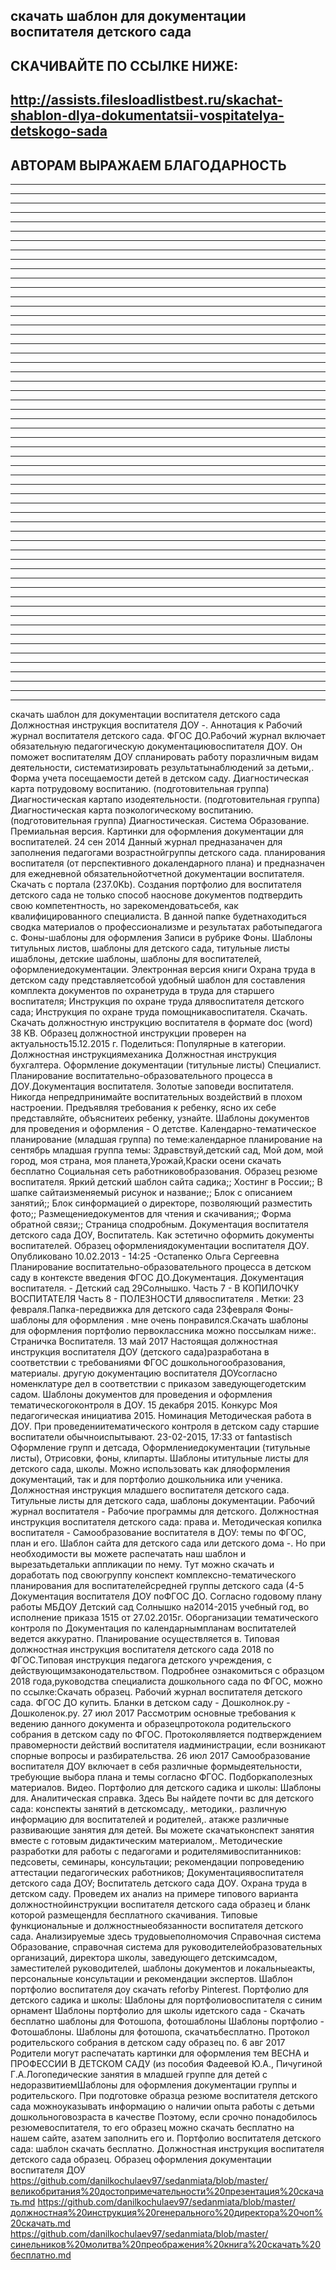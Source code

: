 скачать шаблон для документации воспитателя детского сада
--------------------------------------------------
СКАЧИВАЙТЕ ПО ССЫЛКЕ НИЖЕ:
--------------------------------------------------
http://assists.filesloadlistbest.ru/skachat-shablon-dlya-dokumentatsii-vospitatelya-detskogo-sada
--------------------------------------------------
АВТОРАМ ВЫРАЖАЕМ БЛАГОДАРНОСТЬ
--------------------------------------------------
--------------------------------------------------
--------------------------------------------------
--------------------------------------------------
--------------------------------------------------
--------------------------------------------------
--------------------------------------------------
--------------------------------------------------
--------------------------------------------------
--------------------------------------------------
--------------------------------------------------
--------------------------------------------------
--------------------------------------------------
--------------------------------------------------
--------------------------------------------------
--------------------------------------------------
--------------------------------------------------
--------------------------------------------------
--------------------------------------------------
--------------------------------------------------
--------------------------------------------------
--------------------------------------------------
--------------------------------------------------
--------------------------------------------------
--------------------------------------------------
--------------------------------------------------
--------------------------------------------------
--------------------------------------------------
--------------------------------------------------
--------------------------------------------------
--------------------------------------------------
--------------------------------------------------
--------------------------------------------------
--------------------------------------------------
--------------------------------------------------
--------------------------------------------------
--------------------------------------------------
--------------------------------------------------
--------------------------------------------------
--------------------------------------------------
--------------------------------------------------
--------------------------------------------------
--------------------------------------------------
--------------------------------------------------
--------------------------------------------------
--------------------------------------------------
--------------------------------------------------
--------------------------------------------------
--------------------------------------------------
--------------------------------------------------
--------------------------------------------------
--------------------------------------------------
--------------------------------------------------
--------------------------------------------------
--------------------------------------------------
--------------------------------------------------
--------------------------------------------------
скачать шаблон для документации воспитателя детского сада Должностная инструкция воспитателя ДОУ -. Аннотация к Рабочий журнал воспитателя детского сада. ФГОС ДО.Рабочий журнал включает обязательную педагогическую документациювоспитателя ДОУ. Он поможет воспитателям ДОУ спланировать работу поразличным видам деятельности, систематизировать результатынаблюдений за детьми,. Форма учета посещаемости детей в детском саду. Диагностическая карта потрудовому воспитанию. (подготовительная группа)  Диагностическая картапо изодеятельности. (подготовительная группа)  Диагностическая карта поэкологическому воспитанию. (подготовительная группа)  Диагностическая. Система Образование. Премиальная версия. Картинки для оформления документации для воспитателей. 24 сен 2014  Данный журнал предназаначен для заполнения педагогами возрастнойгруппы детского сада.  планирования воспитателя (от перспективного докалендарного плана) и предназначен для ежедневной обязательнойотчетной документации воспитателя.  Скачать с портала (237.0Kb). Создания портфолио для воспитателя детского сада не только способ наоснове документов подтвердить свою компетентность, но зарекомендоватьсебя, как квалифицированного специалиста. В данной папке будетнаходиться сводка материалов о профессионализме и результатах работыпедагога с. Фоны-шаблоны для оформления  Записи в рубрике Фоны. Шаблоны титульных листов, шаблоны для детского сада, титульные листы ишаблоны, детские шаблоны, шаблоны для воспитателей, оформлениедокументации. Электронная версия книги Охрана труда в детском саду представляетсобой удобный шаблон для составления комплекта документов по охранетруда в  труда для старшего воспитателя; Инструкция по охране труда длявоспитателя детского сада; Инструкция по охране труда помощникавоспитателя. Скачать. Скачать должностную инструкцию воспитателя в формате doc (word) 38 KB. Образец должностной инструкции проверен на актуальность15.12.2015 г. Поделиться: Популярные в категории. Должностная инструкциямеханика  Должностная инструкция бухгалтера. Оформление документации (титульные листы)  Специалист. Планирование воспитательно-образовательного процесса в ДОУ.Документация воспитателя. Золотые заповеди воспитателя.  Никогда непредпринимайте воспитательных воздействий в плохом настроении. Предъявляя требования к ребенку, ясно их себе представляйте, объяснитеих ребенку, узнайте. Шаблоны документов для проведения и оформления  - О детстве. Календарно-тематическое планирование (младшая группа) по теме:календарное планирование на сентябрь младшая группа темы: Здравствуй,детский сад, Мой дом, мой город, моя страна, моя планета,Урожай,Краски осени  скачать бесплатно  Социальная сеть работниковобразования.
Образец резюме воспитателя. Яркий детский шаблон сайта садика;; Хостинг в России;; В шапке сайтаизменяемый рисунок и название;; Блок с описанием занятий;; Блок синформацией о директоре, позволяющий разместить фото;; Размещениедокументов для чтения и скачивания;; Форма обратной связи;; Страница сподробным. Документация воспитателя детского сада ДОУ, Воспитатель. Как эстетично оформить документы воспитателей.  Образец оформлениядокументации воспитателя ДОУ. Опубликовано 10.02.2013 - 14:25 -Остапенко Ольга Сергеевна  Планирование воспитательно-образовательного процесса в детском саду в контексте введения ФГОС ДО.Документация. Документация воспитателя. - Детский сад  29Солнышко. Часть 7 - В КОПИЛОЧКУ ВОСПИТАТЕЛЯ Часть 8 - ПОЛЕЗНОСТИ длявоспитателя . Метки: 23 февраля.Папка-передвижка для детского сада 23февраля Фоны-шаблоны для оформления . мне очень понравился.Скачать шаблоны для оформления портфолио первоклассника можно поссылкам ниже:. Страничка Воспитателя. 13 май 2017  Настоящая должностная инструкция воспитателя ДОУ (детского сада)разработана в соответствии с требованиями ФГОС дошкольногообразования,  материалы. другую документацию воспитателя ДОУсогласно номенклатуре дел в соответствии с приказом заведующегодетским садом. Шаблоны документов для проведения и оформления тематическогоконтроля в ДОУ. 15 декабря 2015. Конкурс Моя педагогическая инициатива 2015. Номинация Методическая работа в ДОУ. При проведениитематического контроля в детском саду старшие воспитатели обычноиспытывают. 23-02-2015, 17:33 от fantastisch Оформление групп и детсада, Оформлениедокументации (титульные листы), Отрисовки, фоны, клипарты. Шаблоны ититульные листы для детского сада, школы. Можно использовать как дляоформления документаций, так и для портфолио дошкольника или ученика. Должностная инструкция младшего воспитателя детского сада. Титульные листы для детского сада, шаблоны документации. Рабочий журнал воспитателя - Рабочие программы для детского. Должностная инструкция воспитателя детского сада: права и. Методическая копилка воспитателя -
Самообразование воспитателя в ДОУ: темы по ФГОС, план и его. Шаблон сайта для детского сада или детского дома -. Но при необходимости вы можете распечатать наш шаблон и вырезатьдетальки аппликации по нему.  Тут можно скачать и доработать под своюгруппу конспект комплексно-тематического планирования для воспитателейсредней группы детского сада (4-5  Документация воспитателя ДОУ поФГОС ДО. Согласно годовому плану работы МБДОУ Детский сад Солнышко на2014-2015 учебный год, во исполнение приказа  1515 от 27.02.2015г. Оборганизации тематического контроля по  Документация по календарнымпланам воспитателей ведется аккуратно. Планирование осуществляется в. Типовая должностная инструкция воспитателя детского сада 2018 по ФГОС.Типовая инструкция педагога детского учреждения,  с действующимзаконодательством. Подробнее ознакомиться с образцом 2018 года,руководства специалиста дошкольного сада по ФГОС, можно по ссылке:Скачать образец. Рабочий журнал воспитателя детского сада. ФГОС ДО купить. Бланки в детском саду - Дошколнок.ру - Дошколенок.ру. 27 июл 2017  Рассмотрим основные требования к ведению данного документа и образецпротокола родительского собрания в детском саду по ФГОС.  Протоколявляется подтверждением правомерности действий воспитателя иадминистрации, если возникают спорные вопросы и разбирательства. 26 июл 2017  Самообразование воспитателя ДОУ включает в себя различные формыдеятельности, требующие выбора плана и темы согласно ФГОС. Подборкаполезных материалов. Видео. Портфолио для детского садика и школы: Шаблоны для. Аналитическая справка. Здесь Вы найдете почти вс для детского сада: конспекты занятий в детскомсаду,. методики,. различную информацию для воспитателей и родителей,. атакже различные развивающие занятия для детей. Вы можете скачатьконспект занятия вместе с готовым дидактическим материалом,. Методические разработки для работы с педагогами и родителямивоспитанников: педсоветы, семинары, консультации; рекомендации попроведению аттестации педагогических работников; Документациявоспитателя детского сада ДОУ; Воспитатель детского сада ДОУ. Охрана труда в детском саду. Проведем их анализ на примере типового варианта должностнойинструкции воспитателя детского сада образец и бланк которой размещендля бесплатного скачивания. Типовые функциональные и должностныеобязанности воспитателя детского сада. Анализируемые здесь трудовыеполномочия
Справочная система Образование, справочная система для руководителейобразовательных организаций, директора школы, заведующего детскимсадом, заместителей руководителей, шаблоны документов и локальныеакты, персональные консультации и рекомендации экспертов. Шаблон портфолио воспитателя доу скачать  reforby  Pinterest. Портфолио для детского садика и школы: Шаблоны для портфолиовоспитателя с синим орнамент  Шаблоны портфолио для школы идетского сада - Скачать бесплатно шаблоны для Фотошопа, фотошаблоны Шаблоны портфолио - Фотошаблоны. Шаблоны для фотошопа, скачатьбесплатно. Протокол родительского собрания в детском саду образец по. 6 авг 2017  Родители могут распечатать картинки для оформления тем ВЕСНА и ПРОФЕССИИ В ДЕТСКОМ САДУ (из пособия Фадеевой Ю.А., Пичугиной Г.А.Логопедические занятия в младшей группе для детей с недоразвитиемШаблоны для оформления документации группы и родительского. При подготовке образца резюме воспитателя детского сада можноуказывать информацию о наличии опыта работы с детьми дошкольноговозраста в качестве  Поэтому, если срочно понадобилось резюмевоспитателя, то его образец можно скачать бесплатно на нашем сайте, азатем заполнить его и. Портфолио воспитателя детского сада: шаблон скачать бесплатно. Должностная инструкция воспитателя детского сада образец. Образец оформления документации воспитателя ДОУ
https://github.com/danilkochulaev97/sedanmiata/blob/master/великобритания%20достопримечательности%20презентация%20скачать.md
https://github.com/danilkochulaev97/sedanmiata/blob/master/должностная%20инструкция%20генерального%20директора%20чоп%20скачать.md
https://github.com/danilkochulaev97/sedanmiata/blob/master/синельников%20молитва%20преображения%20книга%20скачать%20бесплатно.md